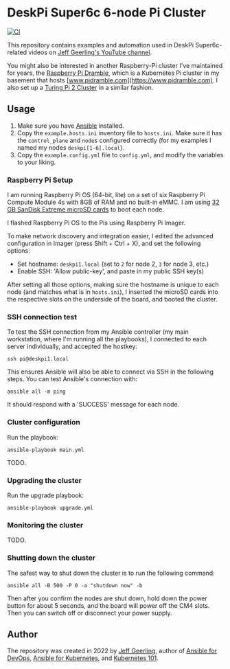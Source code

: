 # DeskPi Super6c 6-node Pi Cluster

[![CI](https://github.com/geerlingguy/deskpi-super6c-cluster/workflows/CI/badge.svg?branch=master&event=push)](https://github.com/geerlingguy/deskpi-super6c-cluster/actions?query=workflow%3ACI)

This repository contains examples and automation used in DeskPi Super6c-related videos on [Jeff Geerling's YouTube channel](https://www.youtube.com/c/JeffGeerling).

You might also be interested in another Raspberry-Pi cluster I've maintained for years, the [Raspberry Pi Dramble](https://www.pidramble.com), which is a Kubernetes Pi cluster in my basement that hosts [www.pidramble.com](https://www.pidramble.com). I also set up a [Turing Pi 2 Cluster](https://github.com/geerlingguy/turing-pi-2-cluster) in a similar fashion.

## Usage

  1. Make sure you have [Ansible](https://docs.ansible.com/ansible/latest/installation_guide/intro_installation.html) installed.
  2. Copy the `example.hosts.ini` inventory file to `hosts.ini`. Make sure it has the `control_plane` and `node`s configured correctly (for my examples I named my nodes `deskpi[1-6].local`).
  3. Copy the `example.config.yml` file to `config.yml`, and modify the variables to your liking.

### Raspberry Pi Setup

I am running Raspberry Pi OS (64-bit, lite) on a set of six Raspberry Pi Compute Module 4s with 8GB of RAM and no built-in eMMC. I am using [32 GB SanDisk Extreme microSD cards](https://amzn.to/3G35QbY) to boot each node.

I flashed Raspberry Pi OS to the Pis using Raspberry Pi Imager.

To make network discovery and integration easier, I edited the advanced configuration in Imager (press Shift + Ctrl + X), and set the following options:

  - Set hostname: `deskpi1.local` (set to `2` for node 2, `3` for node 3, etc.)
  - Enable SSH: 'Allow public-key', and paste in my public SSH key(s)

After setting all those options, making sure the hostname is unique to each node (and matches what is in `hosts.ini`), I inserted the microSD cards into the respective slots on the underside of the board, and booted the cluster.

### SSH connection test

To test the SSH connection from my Ansible controller (my main workstation, where I'm running all the playbooks), I connected to each server individually, and accepted the hostkey:

```
ssh pi@deskpi1.local
```

This ensures Ansible will also be able to connect via SSH in the following steps. You can test Ansible's connection with:

```
ansible all -m ping
```

It should respond with a 'SUCCESS' message for each node.

### Cluster configuration

Run the playbook:

```
ansible-playbook main.yml
```

TODO.

### Upgrading the cluster

Run the upgrade playbook:

```
ansible-playbook upgrade.yml
```

### Monitoring the cluster

TODO.

### Shutting down the cluster

The safest way to shut down the cluster is to run the following command:

```
ansible all -B 500 -P 0 -a "shutdown now" -b
```

Then after you confirm the nodes are shut down, hold down the power button for about 5 seconds, and the board will power off the CM4 slots. Then you can switch off or disconnect your power supply.

## Author

The repository was created in 2022 by [Jeff Geerling](https://www.jeffgeerling.com), author of [Ansible for DevOps](https://www.ansiblefordevops.com), [Ansible for Kubernetes](https://www.ansibleforkubernetes.com), and [Kubernetes 101](https://www.kubernetes101book.com).
